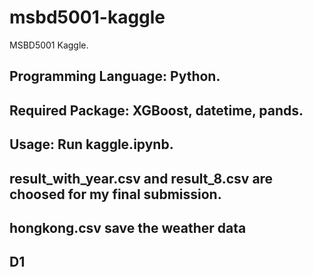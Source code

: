 # msbd5001-kaggle
MSBD5001 Kaggle.    
## Programming Language: Python. 
## Required Package: XGBoost, datetime, pands.  
## Usage: Run kaggle.ipynb. 
## result_with_year.csv and result_8.csv are choosed for my final submission. 
## hongkong.csv save the weather data
## D1
